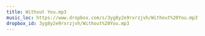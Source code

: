 ```yaml
---
title: Without You.mp3
music_loc: https://www.dropbox.com/s/3yg8y2e9rxrzjvh/Without%20You.mp3?dl=0
dropbox_id: 3yg8y2e9rxrzjvh/Without%20You.mp3
---
```

